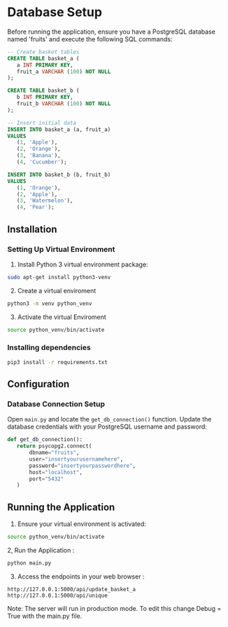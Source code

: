 # Database Setup

Before running the application, ensure you have a PostgreSQL database named 'fruits' and execute the following SQL commands:

```sql
-- Create basket tables
CREATE TABLE basket_a (
   a INT PRIMARY KEY,
   fruit_a VARCHAR (100) NOT NULL
);

CREATE TABLE basket_b (
   b INT PRIMARY KEY,
   fruit_b VARCHAR (100) NOT NULL
);

-- Insert initial data
INSERT INTO basket_a (a, fruit_a)
VALUES
   (1, 'Apple'),
   (2, 'Orange'),
   (3, 'Banana'),
   (4, 'Cucumber');

INSERT INTO basket_b (b, fruit_b)
VALUES
   (1, 'Orange'),
   (2, 'Apple'),
   (3, 'Watermelon'),
   (4, 'Pear');

```
## Installation

### Setting Up Virtual Environment

1. Install Python 3 virtual environment package:
```bash
sudo apt-get install python3-venv
```
2. Create a virtual enviroment 
```bash
python3 -m venv python_venv
```
3. Activate the virtual Enviroment
```bash
source python_venv/bin/activate
```
### Installing dependencies
```bash
pip3 install -r requirements.txt
```

## Configuration

### Database Connection Setup

Open `main.py` and locate the `get_db_connection()` function. Update the database credentials with your PostgreSQL username and password:

```python
def get_db_connection():
   return psycopg2.connect(
       dbname="fruits",
       user="insertyourusernamehere",
       password="insertyourpasswordhere",
       host="localhost",
       port="5432"
   )
```
## Running the Application

1. Ensure your virtual environment is activated:
```bash
source python_venv/bin/activate
```
2, Run the Application : 
```bash
python main.py
```
3. Access the endpoints in your web browser :
```plaintext
http://127.0.0.1:5000/api/update_basket_a
http://127.0.0.1:5000/api/unique
```
Note: The server will run in production mode. To edit this change Debug = True with the main.py file. 